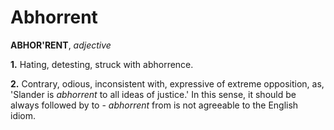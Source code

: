 # Abhorrent

**ABHOR'RENT**, _adjective_

**1.** Hating, detesting, struck with abhorrence.

**2.** Contrary, odious, inconsistent with, expressive of extreme opposition, as, 'Slander is _abhorrent_ to all ideas of justice.' In this sense, it should be always followed by to - _abhorrent_ from is not agreeable to the English idiom.